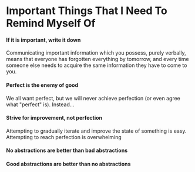 # Important Things That I Need To Remind Myself Of
#### If it is important, write it down
Communicating important information which you possess, purely verbally, means that everyone has forgotten everything by tomorrow, and every time someone else needs to acquire the same information they have to come to you.

#### Perfect is the enemy of good
We all want perfect, but we will never achieve perfection (or even agree what "perfect" is). Instead...

#### Strive for improvement, not perfection
Attempting to gradually iterate and improve the state of something is easy. Attempting to reach perfection is overwhelming

#### No abstractions are better than bad abstractions
#### Good abstractions are better than no abstractions

